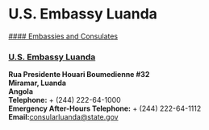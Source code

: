 # U.S. Embassy Luanda

[#### Embassies and Consulates](javascript:void(0); "Embassies and Consulates")

### [U.S. Embassy Luanda](https://ao.usembassy.gov/embassy/luanda/)

**Rua Presidente Houari Boumedienne #32  
Miramar, Luanda  
Angola**  
**Telephone:** + (244) 222-64-1000  
**Emergency After-Hours Telephone:** + (244) 222-64-1112  
**Email:**[consularluanda@state.gov](mailto:consularluanda@state.gov)